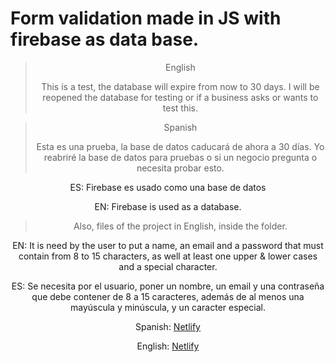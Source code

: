 <h1>
  Form validation made in JS with firebase as data base.
</h1>

<div align="center">
  
> English
> 
> This is a test, the database will expire from now to 30 days. I will be reopened the database for testing or if a business asks or wants to test  this.



> Spanish
> 
> Esta es una prueba, la base de datos caducará de ahora a 30 días. Yo reabriré la base de datos para pruebas o si un negocio pregunta o necesita probar esto.

  
ES: Firebase es usado como una base de datos
  
EN: Firebase is used as a database.

> Also, files of the project in English, inside the folder.



EN: It is need by the user to put a name, an email and a password that must contain from 8 to 15 characters, as well at least one upper & lower cases and a special character.

ES: Se necesita por el usuario, poner un nombre, un email y una contraseña que debe contener de 8 a 15 caracteres, además de al menos una mayúscula y minúscula, y un caracter especial.


Spanish: [Netlify](https://form-validation-firebase-memosainz-es.netlify.app/)

English: [Netlify](https://form-validation-firebase-memosainz.netlify.app/)
